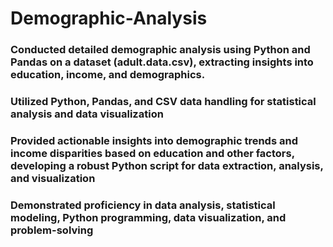 # Demographic-Analysis
### Conducted detailed demographic analysis using Python and Pandas on a dataset (adult.data.csv), extracting insights into education, income, and demographics.
### Utilized Python, Pandas, and CSV data handling for statistical analysis and data visualization
### Provided actionable insights into demographic trends and income disparities based on education and other factors, developing a robust Python script for data extraction, analysis, and visualization
### Demonstrated proficiency in data analysis, statistical modeling, Python programming, data visualization, and problem-solving
